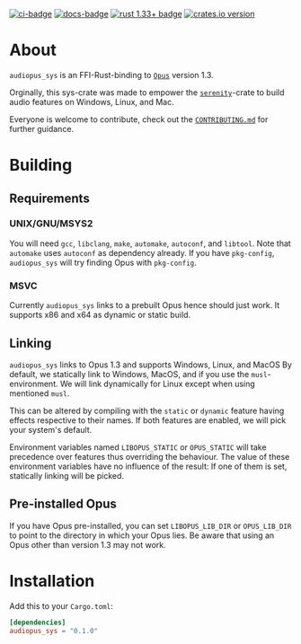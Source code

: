 [![ci-badge][]][ci] [![docs-badge][]][docs] [![rust 1.33+ badge]][rust 1.33+ link] [![crates.io version]][crates.io link]

# About

`audiopus_sys` is an FFI-Rust-binding to [`Opus`] version 1.3.

Orginally, this sys-crate was made to empower the [`serenity`]-crate to build audio features on Windows, Linux, and Mac.

Everyone is welcome to contribute,
check out the [`CONTRIBUTING.md`](CONTRIBUTING.md) for further guidance.

# Building

## Requirements

### UNIX/GNU/MSYS2
You will need `gcc`, `libclang`, `make`, `automake`, `autoconf`, and
`libtool`.
Note that `automake` uses `autoconf` as dependency already.
If you have `pkg-config`, `audiopus_sys` will try finding Opus with `pkg-config`.

### MSVC
Currently `audiopus_sys` links to a prebuilt Opus hence should just work.
It supports x86 and x64 as dynamic or static build.

## Linking
`audiopus_sys` links to Opus 1.3 and supports Windows, Linux, and MacOS
By default, we statically link to Windows, MacOS, and if you use the
`musl`-environment. We will link dynamically for Linux except when using
mentioned `musl`.

This can be altered by compiling with the `static` or `dynamic` feature having effects respective to their names. If both features are enabled,
we will pick your system's default.

Environment variables named `LIBOPUS_STATIC` or `OPUS_STATIC` will take
precedence over features thus overriding the behaviour. The value of these
environment variables have no influence of the result: If one of them is set,
statically linking will be picked.

## Pre-installed Opus
If you have Opus pre-installed, you can set `LIBOPUS_LIB_DIR` or
`OPUS_LIB_DIR` to point to the directory in which your Opus lies.
Be aware that using an Opus other than version 1.3 may not work.

# Installation
Add this to your `Cargo.toml`:

```toml
[dependencies]
audiopus_sys = "0.1.0"
```
[`serenity`]: https://crates.io/crates/serenity

[`Opus`]: https://www.opus-codec.org/

[ci]: https://dev.azure.com/lakeware/audiopus_sys/_build?definitionId=4
[ci-badge]: https://img.shields.io/azure-devops/build/lakeware/cefad0bd-3570-41d2-b886-f452aedd028c/4/master.svg?style=flat-square

[docs-badge]: https://img.shields.io/badge/docs-online-5023dd.svg?style=flat-square&colorB=32b6b7
[docs]: https://docs.rs/audiopus_sys

[rust 1.33+ badge]: https://img.shields.io/badge/rust-1.33+-93450a.svg?style=flat-square&colorB=ff9a0d
[rust 1.33+ link]: https://blog.rust-lang.org/2019/02/28/Rust-1.33.0.html

[crates.io link]: https://crates.io/crates/audiopus_sys
[crates.io version]: https://img.shields.io/crates/v/audiopus_sys.svg?style=flat-square&colorB=b73732
